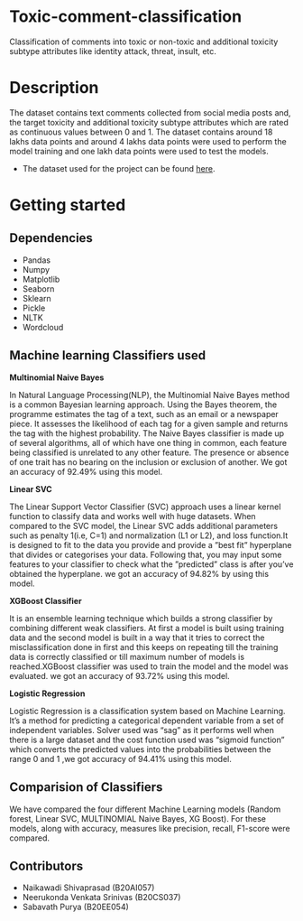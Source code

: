 # Toxic-comment-classification
Classification of comments into toxic or non-toxic and additional toxicity subtype attributes like identity attack, threat, insult, etc.

# Description
The dataset contains text comments collected from social media posts and, the target toxicity and additional toxicity subtype attributes which are rated as continuous values between 0 and 1. The dataset contains around 18 lakhs data points and around 4 lakhs data points were used to perform the model training and one lakh data points were used to test the models.
- The dataset used for the project can be found [here](https://www.kaggle.com/fedesoriano/traffic-prediction-dataset).

# Getting started
## Dependencies 
- Pandas
- Numpy
- Matplotlib
- Seaborn
- Sklearn
- Pickle
- NLTK
- Wordcloud

## Machine learning Classifiers used
 **Multinomial Naive Bayes**
 
 
In Natural Language Processing(NLP), the Multinomial Naive Bayes method is a common Bayesian learning approach. Using the Bayes theorem, the programme estimates the tag of a text, such as an email or a newspaper piece. It assesses the likelihood of each tag for a given sample and returns the tag with the highest probability. The Naive Bayes classifier is made up of several algorithms, all of which have one thing in common, each feature being classified is unrelated to any other feature. The presence or absence of one trait has no bearing on the inclusion or exclusion of another. We got an accuracy of 92.49% using this model.

**Linear SVC**

The Linear Support Vector Classifier (SVC) approach uses a linear kernel function to classify data and works well with huge datasets. When compared to the SVC model, the Linear SVC adds additional parameters such as penalty 1(i.e, C=1) and normalization (L1 or L2), and loss function.It is designed to fit to the data you provide and provide a ”best fit” hyperplane that divides or categorises your data. Following that, you may input some features to your classifier to check what the ”predicted” class is after you’ve obtained the hyperplane. we got an accuracy of 94.82% by using this model.

**XGBoost Classifier**

It is an ensemble learning technique which builds a strong classifier by combining different weak classifiers. At first a model is built using training data and the second model is built in a way that it tries to correct the misclassification done in first and this keeps on repeating till the training data is correctly classified or till maximum number of models is reached.XGBoost classifier was used to train the model and the model was evaluated. we got an accuracy of 93.72% using this model.

**Logistic Regression**

Logistic Regression is a classification system based on Machine Learning. It’s a method for predicting a categorical dependent variable from a set of independent variables. Solver used was “sag” as it performs well when there is a large dataset and the cost function used was “sigmoid function” which converts the predicted values into the probabilities between the range 0 and 1 ,we got accuracy of 94.41% using this model.

## Comparision of Classifiers
We have compared the four different Machine Learning models (Random forest, Linear SVC, MULTINOMIAL Naive Bayes,
XG Boost). For these models, along with accuracy, measures like precision, recall, F1-score were compared.

## Contributors
- Naikawadi Shivaprasad (B20AI057)
- Neerukonda Venkata Srinivas (B20CS037)
- Sabavath Purya (B20EE054)



